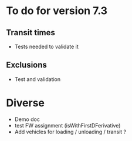 # To do for version 7.3


## Transit times
- Tests needed to validate it

## Exclusions
- Test and validation
  
# Diverse
- Demo doc
- test FW assignment (isWithFirstDFerivative)
-  Add vehicles for loading / unloading / transit ?